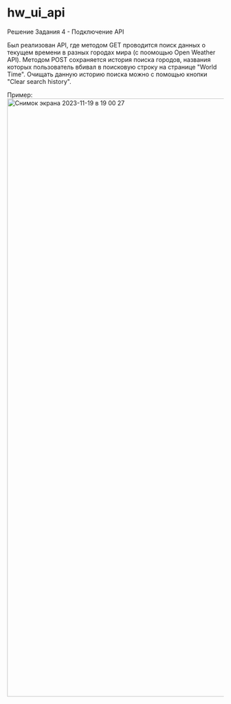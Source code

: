 # hw_ui_api
Решение Задания 4 - Подключение API

Был реализован API, где методом GET проводится поиск данных о текущем времени в разных городах мира (с поомощью Open Weather API). Методом POST сохраняется история поиска городов, названия которых пользователь вбивал в поисковую строку на странице "World Time". Очищать данную историю поиска можно с помощью кнопки "Clear search history".

Пример:
<img width="1392" alt="Снимок экрана 2023-11-19 в 19 00 27" src="https://github.com/RomanKR3L/hw_ui_api/assets/135650614/d6ad42c9-d305-4dc5-a3b9-8c21666ddceb">
